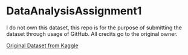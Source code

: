 # DataAnalysisAssignment1

I do not own this dataset, this repo is for the purpose of submitting the dataset through usage of GitHub. All credits go to the original owner.

[Original Dataset from Kaggle](https://www.kaggle.com/datasets/tamle507/spotify-all-out-playlists-songs-1950s-2010s?select=spotify_all_out_playlists.csv)
